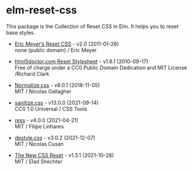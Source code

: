# elm-reset-css

This package is the Collection of Reset CSS in Elm.
It helps you to reset base styles.

- [Eric Meyer’s Reset CSS] - v2.0 (2011-01-26)  
none (public domain) / Eric Meyer

- [html5doctor.com Reset Stylesheet] - v1.6.1 (2010-09-17)  
Free of charge under a CC0 Public Domain Dedication and MIT License /Richard Clark

- [Normalize.css] - v8.0.1 (2018-11-05)  
MIT / Nicolas Gallagher

- [sanitize.css] - v13.0.0 (2021-09-14)  
CC0 1.0 Universal / CSS Tools

- [ress] - v4.0.0 (2021-04-21)  
MIT / Filipe Linhares

- [destyle.css] - v3.0.2 (2021-12-07)  
MIT / Nicolas Cusan

- [The New CSS Reset] - v1.3.1 (2021-10-28)  
MIT / Elad Shechter

[Eric Meyer’s Reset CSS]: https://meyerweb.com/eric/tools/css/reset/
[html5doctor.com Reset Stylesheet]: https://github.com/richclark/HTML5resetCSS
[destyle.css]: https://github.com/nicolas-cusan/destyle.css
[Normalize.css]: https://github.com/necolas/normalize.css
[ress]: https://github.com/filipelinhares/ress
[sanitize.css]: https://github.com/csstools/sanitize.css
[The New CSS Reset]: https://github.com/elad2412/the-new-css-reset
